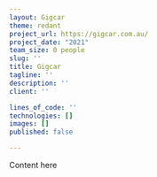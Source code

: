 ```yaml
---
layout: Gigcar
theme: redant
project_url: https://gigcar.com.au/
project_date: "2021"
team_size: 0 people
slug: ''
title: Gigcar
tagline: ''
description: ''
client: ''

lines_of_code: ''
technologies: []
images: []
published: false

---
```

Content here